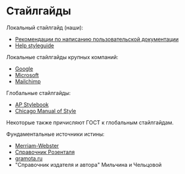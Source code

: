# Стайлгайды
Локальный стайлгайд (наши):
* [Рекомендации по написанию пользовательской документации](https://wiki.parcsis.org/pages/viewpage.action?pageId=30540003)
* [Help styleguide](https://wiki.parcsis.org/display/DOC/Help+styleguide)

Локальные стайлгайды крупных компаний:
* [Google](https://developers.google.com/style)
* [Microsoft](https://learn.microsoft.com/en-us/style-guide/welcome/)
* [Mailchimp](https://styleguide.mailchimp.com/)

Глобальные стайлгайды:
* [AP Stylebook](https://store.stylebooks.com)
* [Chicago Manual of Style](https://www.chicagomanualofstyle.org/home.html)

Некоторые также причисляют ГОСТ к глобальным стайлгайдам.

Фундаментальные источники истины:
* [Merriam-Webster](https://www.merriam-webster.com/)
* [Справочник Розенталя](http://rosental-book.ru/)
* [gramota.ru](http://gramota.ru/?ysclid=lgxprmjomo548240227)
* "Справочник издателя и автора" Мильчина и Чельцовой 
